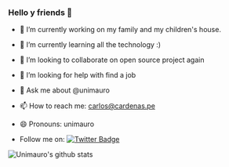 ### Hello y friends 👋

- 🔭 I’m currently working on my family and my children's house. 
- 🌱 I’m currently learning all the technology :)
- 👯 I’m looking to collaborate on open source project again
- 🤔 I’m looking for help with find a job 
- 💬 Ask me about @unimauro
- 📫 How to reach me: carlos@cardenas.pe
- 😄 Pronouns: unimauro

- Follow me on: [![Twitter Badge](https://img.shields.io/badge/-@unimauro-1ca0f1?style=flat-square&labelColor=1ca0f1&logo=twitter&logoColor=white&link=https://twitter.com/unimauro)](https://twitter.com/unimauro)


![Unimauro's github stats](https://github-readme-stats.vercel.app/api/?username=unimauro&show_icons=true&title_color=5ac0a5&icon_color=79ff97&text_color=edf2f7&bg_color=151515)


<!--
**unimauro/unimauro** is a ✨ _special_ ✨ repository because its `README.md` (this file) appears on your GitHub profile.

Here are some ideas to get you started:

- 🔭 I’m currently working on ...
- 🌱 I’m currently learning ...
- 👯 I’m looking to collaborate on ...
- 🤔 I’m looking for help with ...
- 💬 Ask me about ...
- 📫 How to reach me: ...
- 😄 Pronouns: ...
- ⚡ Fun fact: ...
-->
